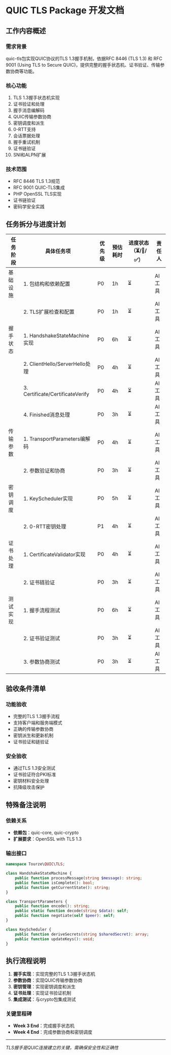# QUIC TLS Package 开发文档

## 工作内容概述

### 需求背景
quic-tls包实现QUIC协议的TLS 1.3握手机制，依据RFC 8446 (TLS 1.3) 和 RFC 9001 (Using TLS to Secure QUIC)，提供完整的握手状态机、证书验证、传输参数协商等功能。

### 核心功能
1. TLS 1.3握手状态机实现
2. 证书验证和处理
3. 握手消息编解码
4. QUIC传输参数协商
5. 密钥调度和派生
6. 0-RTT支持
7. 会话票据处理
8. 握手重试机制
9. 证书链验证
10. SNI和ALPN扩展

### 技术范围
- RFC 8446 TLS 1.3规范
- RFC 9001 QUIC-TLS集成
- PHP OpenSSL TLS实现
- 证书链验证
- 密码学安全实践

## 任务拆分与进度计划

| 任务阶段 | 具体任务项 | 优先级 | 预估耗时 | 进度状态（⏳/🔄/✅） | 责任人 |
|---------|-----------|--------|----------|-------------------|--------|
| 基础设施 | 1. 包结构和依赖配置 | P0 | 1h | ⏳ | AI工具 |
|         | 2. TLS扩展检查和配置 | P0 | 1h | ⏳ | AI工具 |
| 握手状态 | 1. HandshakeStateMachine实现 | P0 | 6h | ⏳ | AI工具 |
|          | 2. ClientHello/ServerHello处理 | P0 | 4h | ⏳ | AI工具 |
|          | 3. Certificate/CertificateVerify | P0 | 4h | ⏳ | AI工具 |
|          | 4. Finished消息处理 | P0 | 3h | ⏳ | AI工具 |
| 传输参数 | 1. TransportParameters编解码 | P0 | 4h | ⏳ | AI工具 |
|          | 2. 参数验证和协商 | P0 | 3h | ⏳ | AI工具 |
| 密钥调度 | 1. KeyScheduler实现 | P0 | 5h | ⏳ | AI工具 |
|          | 2. 0-RTT密钥处理 | P1 | 4h | ⏳ | AI工具 |
| 证书处理 | 1. CertificateValidator实现 | P0 | 4h | ⏳ | AI工具 |
|          | 2. 证书链验证 | P0 | 3h | ⏳ | AI工具 |
| 测试实现 | 1. 握手流程测试 | P0 | 6h | ⏳ | AI工具 |
|          | 2. 证书验证测试 | P0 | 3h | ⏳ | AI工具 |
|          | 3. 参数协商测试 | P0 | 3h | ⏳ | AI工具 |

## 验收条件清单

### 功能验收
- 完整的TLS 1.3握手流程
- 支持客户端和服务端模式
- 正确的传输参数协商
- 密钥派生和更新机制
- 证书验证和链验证

### 安全验收
- 通过TLS 1.3安全测试
- 证书验证符合PKI标准
- 密钥材料安全处理
- 抗降级攻击保护

## 特殊备注说明

### 依赖关系
- **依赖包**：quic-core, quic-crypto
- **扩展要求**：OpenSSL with TLS 1.3

### 输出接口
```php
namespace Tourze\QUIC\TLS;

class HandshakeStateMachine {
    public function processMessage(string $message): string;
    public function isComplete(): bool;
    public function getCurrentState(): string;
}

class TransportParameters {
    public function encode(): string;
    public static function decode(string $data): self;
    public function negotiate(self $peer): self;
}

class KeyScheduler {
    public function deriveSecrets(string $sharedSecret): array;
    public function updateKeys(): void;
}
```

## 执行流程说明

1. **握手实现**：实现完整的TLS 1.3握手状态机
2. **参数协商**：实现QUIC传输参数协商
3. **密钥管理**：实现密钥调度和派生
4. **证书处理**：实现证书验证机制
5. **集成测试**：与crypto包集成测试

### 关键里程碑
- **Week 3 End**：完成握手状态机
- **Week 4 End**：完成参数协商和密钥调度

---
*TLS握手是QUIC连接建立的关键，需确保安全性和正确性* 